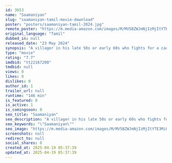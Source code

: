 ```yaml
---
id: 3653
name: "Saamaniyan"
slug: "saamaniyan-tamil-movie-download"
poster: "posters/saamaniyan-tamil-2024.jpg"
remote_poster: "https://m.media-amazon.com/images/M/MV5BZWJmNjIzMjItYTE3Mi00MzM5LTgzOWItOGYzOWQzZGQwOTIwXkEyXkFqcGc@._V1_SX300.jpg"
original_language: "Tamil"
dubbed_in: null
released_date: "23 May 2024"
synopsis: "A villager in his late 50s or early 60s who fights for a cause."
type: "movie"
rating: "7.7"
imdbid: "tt22167200"
tmdbid: null
views: 0
likes: 0
dislikes: 0
author_id: 1
trailer_url: null
runtime: "146 min"
is_featured: 0
is_active: 1
is_comingsoon: 0
seo_title: "Saamaniyan"
seo_description: "A villager in his late 50s or early 60s who fights for a cause."
seo_keywords: "\"Saamaniyan\""
seo_image: "https://m.media-amazon.com/images/M/MV5BZWJmNjIzMjItYTE3Mi00MzM5LTgzOWItOGYzOWQzZGQwOTIwXkEyXkFqcGc@._V1_SX300.jpg"
screenshots: null
redirect_to: null
social_shares: 0
created_at: 2025-04-19 05:37:39
updated_at: 2025-04-19 05:37:39
---
```


